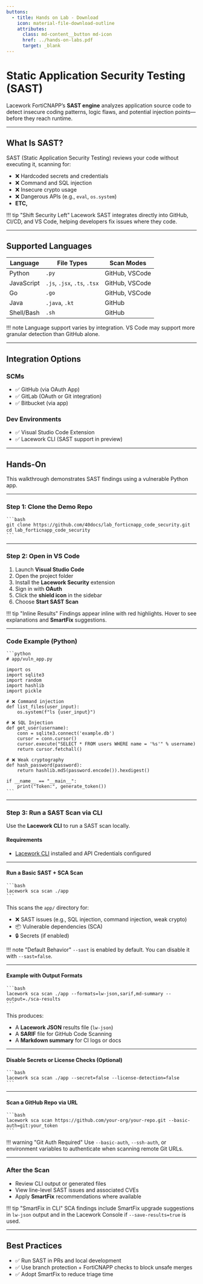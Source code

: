 ```yaml
---
buttons:
  - title: Hands on Lab - Download
    icon: material-file-download-outline
    attributes:
      class: md-content__button md-icon
      href: ../hands-on-labs.pdf
      target: _blank
---
```


# Static Application Security Testing (SAST)

Lacework FortiCNAPP’s **SAST engine** analyzes application source code to detect insecure coding patterns, logic flaws, and potential injection points—before they reach runtime.

---

## What Is SAST?

SAST (Static Application Security Testing) reviews your code without executing it, scanning for:

* ❌ Hardcoded secrets and credentials
* ❌ Command and SQL injection
* ❌ Insecure crypto usage
* ❌ Dangerous APIs (e.g., `eval`, `os.system`)
* **ETC,**

!!! tip "Shift Security Left"
    Lacework SAST integrates directly into GitHub, CI/CD, and VS Code, helping developers fix issues where they code.

---

## Supported Languages

| Language   | File Types                   | Scan Modes     |
| ---------- | ---------------------------- | -------------- |
| Python     | `.py`                        | GitHub, VSCode |
| JavaScript | `.js`, `.jsx`, `.ts`, `.tsx` | GitHub, VSCode |
| Go         | `.go`                        | GitHub, VSCode |
| Java       | `.java`, `.kt`               | GitHub         |
| Shell/Bash | `.sh`                        | GitHub         |

!!! note
    Language support varies by integration. VS Code may support more granular detection than GitHub alone.

---

## Integration Options

### SCMs

* ✅ GitHub (via OAuth App)
* ✅ GitLab (OAuth or Git integration)
* ✅ Bitbucket (via app)

### Dev Environments

* ✅ Visual Studio Code Extension
* ✅ Lacework CLI (SAST support in preview)

---

## Hands-On

This walkthrough demonstrates SAST findings using a vulnerable Python app.

---

### Step 1: Clone the Demo Repo

    ```bash
    git clone https://github.com/40docs/lab_forticnapp_code_security.git
    cd lab_forticnapp_code_security
    ```

---

### Step 2: Open in VS Code

1. Launch **Visual Studio Code**
2. Open the project folder
3. Install the **Lacework Security** extension
4. Sign in with **OAuth**
5. Click the **shield icon** in the sidebar
6. Choose **Start SAST Scan**

!!! tip "Inline Results"
    Findings appear inline with red highlights. Hover to see explanations and **SmartFix** suggestions.

---

### Code Example (Python)

    ```python
    # app/vuln_app.py
    
    import os
    import sqlite3
    import random
    import hashlib
    import pickle
    
    # ❌ Command injection
    def list_files(user_input):
        os.system(f"ls {user_input}")
    
    # ❌ SQL Injection
    def get_user(username):
        conn = sqlite3.connect('example.db')
        cursor = conn.cursor()
        cursor.execute("SELECT * FROM users WHERE name = '%s'" % username)
        return cursor.fetchall()
    
    # ❌ Weak cryptography
    def hash_password(password):
        return hashlib.md5(password.encode()).hexdigest()
    
    if __name__ == "__main__":
        print("Token:", generate_token())
    ```

---

### Step 3: Run a SAST Scan via CLI

Use the **Lacework CLI** to run a SAST scan locally.

#### Requirements

* [Lacework CLI](00-prerequisites.md) installed and API Credentials configured

---

#### Run a Basic SAST + SCA Scan

    ```bash
    lacework sca scan ./app
    ```

This scans the `app/` directory for:

* ❌ SAST issues (e.g., SQL injection, command injection, weak crypto)
* 📦 Vulnerable dependencies (SCA)
* 🔒 Secrets (if enabled)

!!! note "Default Behavior"
`--sast` is enabled by default. You can disable it with `--sast=false`.

---

#### Example with Output Formats

    ```bash
    lacework sca scan ./app --formats=lw-json,sarif,md-summary --output=./sca-results
    ```

This produces:

* A **Lacework JSON** results file (`lw-json`)
* A **SARIF** file for GitHub Code Scanning
* A **Markdown summary** for CI logs or docs

---

#### Disable Secrets or License Checks (Optional)

    ```bash
    lacework sca scan ./app --secret=false --license-detection=false
    ```

---

#### Scan a GitHub Repo via URL

    ```bash
    lacework sca scan https://github.com/your-org/your-repo.git --basic-auth=git:your_token
    ```

!!! warning "Git Auth Required"
Use `--basic-auth`, `--ssh-auth`, or environment variables to authenticate when scanning remote Git URLs.

---

### After the Scan

* Review CLI output or generated files
* View line-level SAST issues and associated CVEs
* Apply **SmartFix** recommendations where available

!!! tip "SmartFix in CLI"
SCA findings include SmartFix upgrade suggestions in `lw-json` output and in the Lacework Console if `--save-results=true` is used.

---

## Best Practices

* ✅ Run SAST in PRs and local development
* ✅ Use branch protection + FortiCNAPP checks to block unsafe merges
* ✅ Adopt SmartFix to reduce triage time
